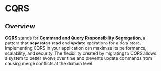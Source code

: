 # CQRS

## Overview

**CQRS** stands for **Command and Query Responsibility Segregation**, a pattern that **separates** **read** and **update** operations for a data store. Implementing CQRS in your application can maximize its performance, scalability, and security. The flexibility created by migrating to CQRS allows a system to better evolve over time and prevents update commands from causing merge conflicts at the domain level.
